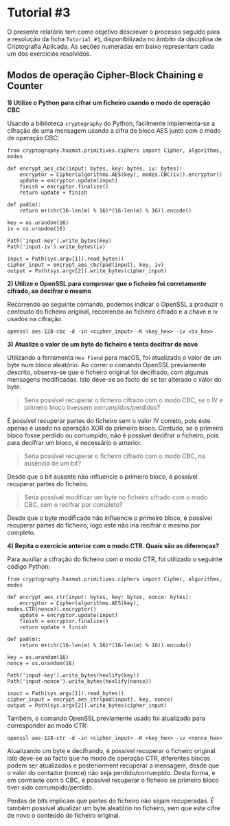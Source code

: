 # Tutorial #3

O presente relatório tem como objetivo descrever o processo seguido para a resolução da ficha `Tutorial #3`, disponibilizada no âmbito da disciplina de Criptografia Aplicada. As seções numeradas em baixo representam cada um dos exercícios resolvidos.

## Modos de operação Cipher-Block Chaining e Counter

**1) Utilize o Python para cifrar um ficheiro usando o modo de operação CBC**

Usando a biblioteca `cryptography` do Python, facilmente implementa-se a cifração de uma mensagem usando a cifra de bloco AES junto com o modo de operação CBC:

```
from cryptography.hazmat.primitives.ciphers import Cipher, algorithms, modes

def encrypt_aes_cbc(input: bytes, key: bytes, iv: bytes):
    encryptor = Cipher(algorithms.AES(key), modes.CBC(iv)).encryptor()
    update = encryptor.update(input)
    finish = encryptor.finalize()
    return update + finish

def pad(m):
    return m+(chr(16-len(m) % 16)*(16-len(m) % 16)).encode()

key = os.urandom(16)
iv = os.urandom(16)

Path('input-key').write_bytes(key)
Path('input-iv').write_bytes(iv)

input = Path(sys.argv[1]).read_bytes()
cipher_input = encrypt_aes_cbc(pad(input), key, iv)
output = Path(sys.argv[2]).write_bytes(cipher_input)
```

**2) Utilize o OpenSSL para comprovar que o ficheiro foi corretamente cifrado, ao decifrar o mesmo**

Recorrendo ao seguinte comando, podemos indicar o OpenSSL a produzir o conteudo do ficheiro original, recorrendo ao ficheiro cifrado e a chave e iv usados na cifração.

```
openssl aes-128-cbc -d -in <cipher_input> -K <key_hex> -iv <iv_hex>
```

**3) Atualize o valor de um byte do ficheiro e tenta decifrar de novo**

Utilizando a ferramenta `Hex Fiend` para macOS, foi atualizado o valor de um byte num bloco aleatório. Ao correr o comando OpenSSL previamente descrito, observa-se que o ficheiro original foi decifrado, com algumas mensagens modificadas. Isto deve-se ao facto de se ter alterado o valor do byte.

> Seria possível recuperar o ficheiro cifrado com o modo CBC, se o IV e primeiro bloco tivessem corrumpidos/perdidos?

É possível recuperar partes do ficheiro sem o valor IV correto, pois este apenas é usado na operação XOR do primeiro bloco. Contudo, se o primeiro bloco fosse perdido ou corrumpido, não é possível decifrar o ficheiro, pois para decifrar um bloco, é necessário o anterior.

> Seria possível recuperar o ficheiro cifrado com o modo CBC, na ausência de um bit?

Desde que o bit ausente não influencie o primeiro bloco, é possível recuperar partes do ficheiro.

> Seria possível modificar um byte no ficheiro cifrado com o modo CBC, sem o recifrar por completo?

Desde que o byte modificado não influencie o primeiro bloco, é possível recuperar partes do ficheiro, logo este não iria recifrar o mesmo por completo.

**4) Repita o exercício anterior com o modo CTR. Quais são as diferenças?**

Para auxiliar a cifração do ficheiro com o modo CTR, foi utilizado o seguinte código Python:

```
from cryptography.hazmat.primitives.ciphers import Cipher, algorithms, modes

def encrypt_aes_ctr(input: bytes, key: bytes, nonce: bytes):
    encryptor = Cipher(algorithms.AES(key), modes.CTR(nonce)).encryptor()
    update = encryptor.update(input)
    finish = encryptor.finalize()
    return update + finish

def pad(m):
    return m+(chr(16-len(m) % 16)*(16-len(m) % 16)).encode()

key = os.urandom(16)
nonce = os.urandom(16)

Path('input-key').write_bytes(hexlify(key))
Path('input-nonce').write_bytes(hexlify(nonce))

input = Path(sys.argv[1]).read_bytes()
cipher_input = encrypt_aes_ctr(pad(input), key, nonce)
output = Path(sys.argv[2]).write_bytes(cipher_input)
```

Também, o comando OpenSSL previamente usado foi atualizado para corresponder ao modo CTR:

```
openssl aes-128-ctr -d -in <cipher_input> -K <key_hex> -iv <nonce_hex>
```

Atualizando um byte e decifrando, é possível recuperar o ficheiro original. Isto deve-se ao facto que no modo de operação CTR, diferentes blocos podem ser atualizados e posteriorment recuperar a mensagem, desde que o valor do contador (nonce) não seja perdido/corrumpido. Desta forma, e em contraste com o CBC, é possível recuperar o ficheiro se primeiro bloco tiver sido corrumpido/perdido.

Perdas de bits implicam que partes do ficheiro não sejam recuperadas. É também possível atualizar um byte aleatório no ficheiro, sem que este cifre de novo o conteúdo do ficheiro original.